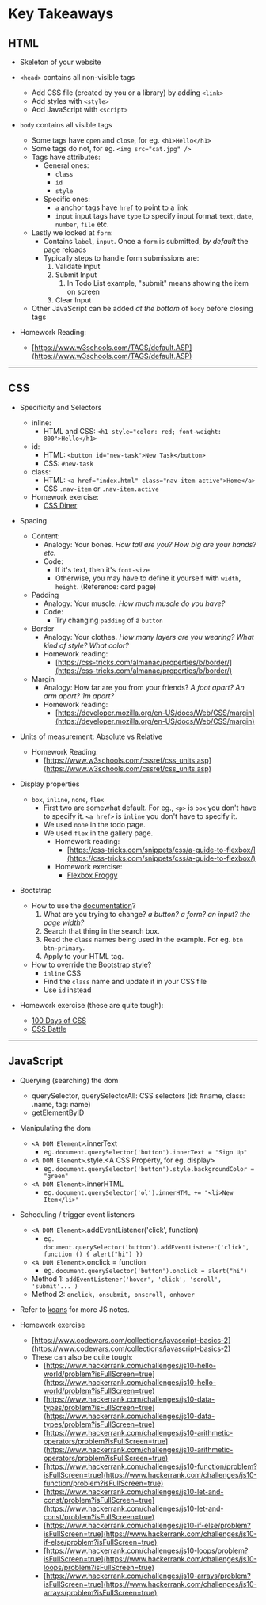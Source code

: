# Key Takeaways

## HTML

-   Skeleton of your website
-   `<head>` contains all non-visible tags

    -   Add CSS file (created by you or a library) by adding `<link>`
    -   Add styles with `<style>`
    -   Add JavaScript with `<script>`

-   `body` contains all visible tags
    -   Some tags have `open` and `close`, for eg. `<h1>Hello</h1>`
    -   Some tags do not, for eg. `<img src="cat.jpg" />`
    -   Tags have attributes:
        -   General ones:
            -   `class`
            -   `id`
            -   `style`
        -   Specific ones:
            -   `a` anchor tags have `href` to point to a link
            -   `input` input tags have `type` to specify input format `text`, `date`, `number`, `file` etc.
    -   Lastly we looked at `form`:
        -   Contains `label`, `input`. Once a `form` is submitted, _by default_ the page reloads
        -   Typically steps to handle form submissions are:
            1. Validate Input
            2. Submit Input
                1. In Todo List example, "submit" means showing the item on screen
            3. Clear Input
    -   Other JavaScript can be added _at the bottom_ of `body` before closing tags
-   Homework Reading:
    -   [https://www.w3schools.com/TAGS/default.ASP](https://www.w3schools.com/TAGS/default.ASP)

---

## CSS

-   Specificity and Selectors

    -   inline:
        -   HTML and CSS: `<h1 style="color: red; font-weight: 800">Hello</h1>`
    -   id:
        -   HTML: `<button id="new-task">New Task</button>`
        -   CSS: `#new-task`
    -   class:
        -   HTML: `<a href="index.html" class="nav-item active">Home</a>`
        -   CSS `.nav-item` or `.nav-item.active`
    -   Homework exercise:
        -   [CSS Diner](https://flukeout.github.io/)

-   Spacing

    -   Content:
        -   Analogy: Your bones. _How tall are you? How big are your hands? etc._
        -   Code:
            -   If it's text, then it's `font-size`
            -   Otherwise, you may have to define it yourself with `width`, `height`. (Reference: card page)
    -   Padding
        -   Analogy: Your muscle. _How much muscle do you have?_
        -   Code:
            -   Try changing `padding` of a `button`
    -   Border
        -   Analogy: Your clothes. _How many layers are you wearing? What kind of style? What color?_
        -   Homework reading:
            -   [https://css-tricks.com/almanac/properties/b/border/](https://css-tricks.com/almanac/properties/b/border/)
    -   Margin
        -   Analogy: How far are you from your friends? _A foot apart? An arm apart? 1m apart?_
        -   Homework reading:
            -   [https://developer.mozilla.org/en-US/docs/Web/CSS/margin](https://developer.mozilla.org/en-US/docs/Web/CSS/margin)

-   Units of measurement: Absolute vs Relative

    -   Homework Reading:
        -   [https://www.w3schools.com/cssref/css_units.asp](https://www.w3schools.com/cssref/css_units.asp)

-   Display properties

    -   `box`, `inline`, `none`, `flex`
        -   First two are somewhat default. For eg., `<p>` is `box` you don't have to specify it. `<a href>` is `inline` you don't have to specify it.
        -   We used `none` in the todo page.
        -   We used `flex` in the gallery page.
            -   Homework reading:
                -   [https://css-tricks.com/snippets/css/a-guide-to-flexbox/](https://css-tricks.com/snippets/css/a-guide-to-flexbox/)
            -   Homework exercise:
                -   [Flexbox Froggy](https://flexboxfroggy.com/)

-   Bootstrap

    -   How to use the [documentation](https://getbootstrap.com/docs/5.1/getting-started/introduction/)?
        1. What are you trying to change? _a button? a form? an input? the page width?_
        2. Search that thing in the search box.
        3. Read the `class` names being used in the example. For eg. `btn btn-primary`.
        4. Apply to your HTML tag.
    -   How to override the Bootstrap style?
        -   `inline` CSS
        -   Find the `class` name and update it in your CSS file
        -   Use `id` instead

-   Homework exercise (these are quite tough):
    -   [100 Days of CSS](https://100dayscss.com/)
    -   [CSS Battle](https://cssbattle.dev/)

---

## JavaScript

-   Querying (searching) the dom

    -   querySelector, querySelectorAll: CSS selectors (id: #name, class: .name, tag: name)
    -   getElementByID

-   Manipulating the dom

    -   `<A DOM Element>`.innerText
        -   eg. `document.querySelector('button').innerText = "Sign Up"`
    -   `<A DOM Element>`.style.<A CSS Property, for eg. display>
        -   eg. `document.querySelector('button').style.backgroundColor = "green"`
    -   `<A DOM Element>`.innerHTML
        -   eg. `document.querySelector('ol').innerHTML += "<li>New Item</li>"`

-   Scheduling / trigger event listeners

    -   `<A DOM Element>`.addEventListener('click', function)
        -   eg. `document.querySelector('button').addEventListener('click', function () { alert("hi") })`
    -   `<A DOM Element>`.onclick = function
        -   eg. `document.querySelector('button').onclick = alert("hi")`
    -   Method 1: `addEventListener('hover', 'click', 'scroll', 'submit'... )`
    -   Method 2: `onclick, onsubmit, onscroll, onhover`

-   Refer to [koans](https://github.com/thisisharrison/preface-koans) for more JS notes.

-   Homework exercise
    -   [https://www.codewars.com/collections/javascript-basics-2](https://www.codewars.com/collections/javascript-basics-2)
    -   These can also be quite tough:
        -   [https://www.hackerrank.com/challenges/js10-hello-world/problem?isFullScreen=true](https://www.hackerrank.com/challenges/js10-hello-world/problem?isFullScreen=true)
        -   [https://www.hackerrank.com/challenges/js10-data-types/problem?isFullScreen=true](https://www.hackerrank.com/challenges/js10-data-types/problem?isFullScreen=true)
        -   [https://www.hackerrank.com/challenges/js10-arithmetic-operators/problem?isFullScreen=true](https://www.hackerrank.com/challenges/js10-arithmetic-operators/problem?isFullScreen=true)
        -   [https://www.hackerrank.com/challenges/js10-function/problem?isFullScreen=true](https://www.hackerrank.com/challenges/js10-function/problem?isFullScreen=true)
        -   [https://www.hackerrank.com/challenges/js10-let-and-const/problem?isFullScreen=true](https://www.hackerrank.com/challenges/js10-let-and-const/problem?isFullScreen=true)
        -   [https://www.hackerrank.com/challenges/js10-if-else/problem?isFullScreen=true](https://www.hackerrank.com/challenges/js10-if-else/problem?isFullScreen=true)
        -   [https://www.hackerrank.com/challenges/js10-loops/problem?isFullScreen=true](https://www.hackerrank.com/challenges/js10-loops/problem?isFullScreen=true)
        -   [https://www.hackerrank.com/challenges/js10-arrays/problem?isFullScreen=true](https://www.hackerrank.com/challenges/js10-arrays/problem?isFullScreen=true)

